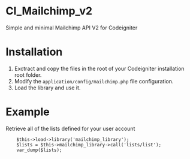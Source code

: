 CI_Mailchimp_v2
===============

Simple and minimal Mailchimp API V2 for Codeigniter


Installation
===============

1) Exctract and copy the files in the root of your Codeigniter installation root folder.
2) Modify the `application/config/mailchimp.php` file configuration.
3) Load the library and use it.

Example
===============

Retrieve all of the lists defined for your user account

```
    $this->load->library('mailchimp_library');
    $lists = $this->mailchimp_library->call('lists/list');
    var_dump($lists);
```
